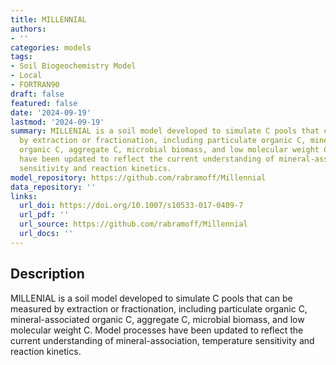 ```yaml
---
title: MILLENNIAL
authors:
- ''
categories: models
tags:
- Soil Biogeochemistry Model
- Local
- FORTRAN90
draft: false
featured: false
date: '2024-09-19'
lastmod: '2024-09-19'
summary: MILLENIAL is a soil model developed to simulate C pools that can be measured
  by extraction or fractionation, including particulate organic C, mineral-associated
  organic C, aggregate C, microbial biomass, and low molecular weight C. Model processes
  have been updated to reflect the current understanding of mineral-association, temperature
  sensitivity and reaction kinetics.
model_repository: https://github.com/rabramoff/Millennial
data_repository: ''
links:
  url_doi: https://doi.org/10.1007/s10533-017-0409-7
  url_pdf: ''
  url_source: https://github.com/rabramoff/Millennial
  url_docs: ''
---
```


## Description

MILLENIAL is a soil model developed to simulate C pools that can be measured by extraction or fractionation, including particulate organic C, mineral-associated organic C, aggregate C, microbial biomass, and low molecular weight C. Model processes have been updated to reflect the current understanding of mineral-association, temperature sensitivity and reaction kinetics.

